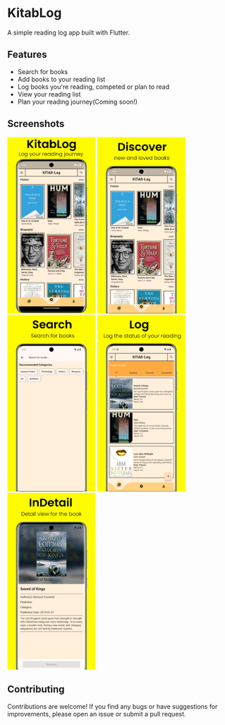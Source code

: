 # KitabLog

A simple reading log app built with Flutter.

## Features

- Search for books
- Add books to your reading list
- Log books you're reading, competed or plan to read
- View your reading list
- Plan your reading journey(Coming soon!)

## Screenshots

<img src="https://github.com/daveragos/kitab_log/blob/main/Screenshots/image1.png" width="200"> <img src="https://github.com/daveragos/kitab_log/blob/main/Screenshots/image2.png" width="200"> <img src="https://github.com/daveragos/kitab_log/blob/main/Screenshots/image3.png" width="200"> <img src="https://github.com/daveragos/kitab_log/blob/main/Screenshots/image4.png" width="200"> <img src="https://github.com/daveragos/kitab_log/blob/main/Screenshots/image5.png" width="200">



## Contributing
Contributions are welcome! If you find any bugs or have suggestions for improvements, please open an issue or submit a pull request.
